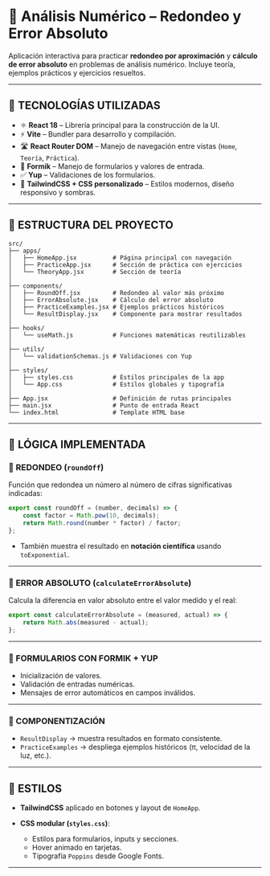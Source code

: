 # 📘 Análisis Numérico – Redondeo y Error Absoluto

Aplicación interactiva para practicar **redondeo por aproximación** y **cálculo de error absoluto** en problemas de análisis numérico. Incluye teoría, ejemplos prácticos y ejercicios resueltos.  

---

## 🚀 TECNOLOGÍAS UTILIZADAS

- ⚛️ **React 18** – Librería principal para la construcción de la UI.
- ⚡ **Vite** – Bundler para desarrollo y compilación.
- 🛣️ **React Router DOM** – Manejo de navegación entre vistas (`Home`, `Teoría`, `Práctica`).
- 📝 **Formik** – Manejo de formularios y valores de entrada.
- ✅ **Yup** – Validaciones de los formularios.
- 🎨 **TailwindCSS + CSS personalizado** – Estilos modernos, diseño responsivo y sombras.

---

## 📂 ESTRUCTURA DEL PROYECTO

```
src/
├── apps/
│   ├── HomeApp.jsx          # Página principal con navegación
│   ├── PracticeApp.jsx      # Sección de práctica con ejercicios
│   └── TheoryApp.jsx        # Sección de teoría
│
├── components/
│   ├── RoundOff.jsx         # Redondeo al valor más próximo
│   ├── ErrorAbsolute.jsx    # Cálculo del error absoluto
│   ├── PracticeExamples.jsx # Ejemplos prácticos históricos
│   └── ResultDisplay.jsx    # Componente para mostrar resultados
│
├── hooks/
│   └── useMath.js           # Funciones matemáticas reutilizables
│
├── utils/
│   └── validationSchemas.js # Validaciones con Yup
│
├── styles/
│   ├── styles.css           # Estilos principales de la app
│   └── App.css              # Estilos globales y tipografía
│
├── App.jsx                  # Definición de rutas principales
├── main.jsx                 # Punto de entrada React
└── index.html               # Template HTML base
```

---

## 🧮 LÓGICA IMPLEMENTADA

### 🔹 REDONDEO (`roundOff`)
Función que redondea un número al número de cifras significativas indicadas:  

```js
export const roundOff = (number, decimals) => {
    const factor = Math.pow(10, decimals);
    return Math.round(number * factor) / factor;
};
```

* También muestra el resultado en **notación científica** usando `toExponential`.

---

### 🔹 ERROR ABSOLUTO (`calculateErrorAbsolute`)

Calcula la diferencia en valor absoluto entre el valor medido y el real:

```js
export const calculateErrorAbsolute = (measured, actual) => {
    return Math.abs(measured - actual);
};
```

---

### 🔹 FORMULARIOS CON FORMIK + YUP

* Inicialización de valores.
* Validación de entradas numéricas.
* Mensajes de error automáticos en campos inválidos.

---

### 🔹 COMPONENTIZACIÓN

* `ResultDisplay` → muestra resultados en formato consistente.
* `PracticeExamples` → despliega ejemplos históricos (π, velocidad de la luz, etc.).

---

## 🎨 ESTILOS

* **TailwindCSS** aplicado en botones y layout de `HomeApp`.
* **CSS modular (`styles.css`)**:

  * Estilos para formularios, inputs y secciones.
  * Hover animado en tarjetas.
  * Tipografía `Poppins` desde Google Fonts.

---
